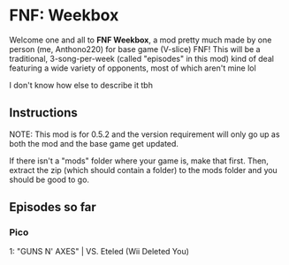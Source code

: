 # FNF: Weekbox
 
Welcome one and all to **FNF Weekbox**, a mod pretty much made by one person (me, Anthono220) for base game (V-slice) FNF! This will be a traditional, 3-song-per-week (called "episodes" in this mod) kind of deal featuring a wide variety of opponents, most of which aren't mine lol

I don't know how else to describe it tbh

## Instructions
NOTE: This mod is for 0.5.2 and the version requirement will only go up as both the mod and the base game get updated.

If there isn't a "mods" folder where your game is, make that first. Then, extract the zip (which should contain a folder) to the mods folder and you should be good to go.

## Episodes so far
### Pico
1: "GUNS N' AXES" | VS. Eteled (Wii Deleted You)
